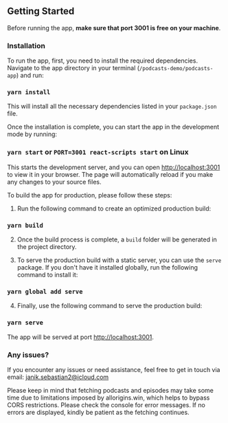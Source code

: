 ## Getting Started

Before running the app, **make sure that port 3001 is free on your machine**.

### Installation

To run the app, first, you need to install the required dependencies. Navigate to the app directory in your terminal (`/podcasts-demo/podcasts-app`) and run:

### `yarn install`

This will install all the necessary dependencies listed in your `package.json` file.

Once the installation is complete, you can start the app in the development mode by running:

### `yarn start` or `PORT=3001 react-scripts start` on Linux

This starts the development server, and you can open [http://localhost:3001](http://localhost:3001) to view it in your browser. The page will automatically reload if you make any changes to your source files.

To build the app for production, please follow these steps:

1. Run the following command to create an optimized production build:

### `yarn build`

2. Once the build process is complete, a `build` folder will be generated in the project directory.

3. To serve the production build with a static server, you can use the `serve` package. If you don't have it installed globally, run the following command to install it:

### `yarn global add serve`

4. Finally, use the following command to serve the production build:

### `yarn serve`

The app will be served at port [http://localhost:3001](http://localhost:3001).

### Any issues?

If you encounter any issues or need assistance, feel free to get in touch via email: janik.sebastian2@icloud.com

Please keep in mind that fetching podcasts and episodes may take some time due to limitations imposed by allorigins.win, which helps to bypass CORS restrictions. Please check the console for error messages. If no errors are displayed, kindly be patient as the fetching continues.
